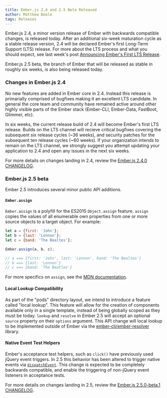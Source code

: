 ```yaml
---
title: Ember.js 2.4 and 2.5 Beta Released
author: Matthew Beale
tags: Releases
---
```


Ember.js 2.4, a minor version release of Ember with backwards compatible
changes, is released today. After an additional six-week maturation cycle
as a stable release version, 2.4 will be declared Ember's first Long-Term
Support (LTS) release. For more about the LTS process and what you should
expect, see last week's post
[Announcing Ember's First LTS Release](http://emberjs.com/blog/2016/02/25/announcing-embers-first-lts.html).

Ember.js 2.5 beta, the branch of Ember that will be released as stable in
roughly six weeks, is also being released today.

### Changes in Ember.js 2.4

No new features are added in Ember core in 2.4. Instead this release
is primarially comprised of bugfixes making it an excellent LTS candidate. In
general the core team and
community have remained active around other highly visible parts of
the Ember stack (Ember-CLI, Ember-Data, FastBoot, Glimmer, etc).

In six weeks, the current release build of 2.4 will become Ember's first
LTS release. Builds on the LTS channel will recieve critical bugfixes covering the
subsequent six release cycles (~36 weeks), and security patches for the subsequent
ten release cycles (~60 weeks). If your organization intends to remain on the
LTS channel, we strongly suggest you attempt updating your application to
2.4 and open any issues in the next six weeks.

For more details on changes landing in 2.4, review the
[Ember.js 2.4.0 CHANGELOG](https://github.com/emberjs/ember.js/blob/v2.4.0/CHANGELOG.md).

### Ember.js 2.5 beta

Ember 2.5 introduces several minor public API additions.

#### `Ember.assign`

`Ember.assign` is a polyfill for the ES2015 `Object.assign` feature. `assign`
copies the values of all enumerable own properties from one or more source
objects to a target object. For example:

```javascript
let a = {first: 'John'};
let b = {last: 'Lennon'};
let c = {band: 'The Bealtes'};

Ember.assign(a, b, c);

// a === {first: 'John', last: 'Lennon', band: 'The Bealtes'}
// b === {last: 'Lennon'}
// c === {band: 'The Beatles'}
```

For more specifics on `assign`, see the [MDN documentation](https://developer.mozilla.org/en-US/docs/Web/JavaScript/Reference/Global_Objects/Object/assign).

#### Local Lookup Compatibility

As part of the "pods" directory layout, we intend to introduce a feature called
"local lookup". This feature will allow for the creation of components available
only in a single template, instead of being globally scoped as they must be
today. `lookup` and `resolve` in Ember 2.5 will accept an optional `source` property
on their `options` argument. This API change will local
lookup to be implemented outside of Ember via the
[ember-cli/ember-resolver](https://github.com/ember-cli/ember-resolver) library.

#### Native Event Test Helpers

Ember's acceptance test helpers, such as `click()` have previously used
jQuery event triggers. In 2.5 this behavior has been altered to trigger
native events via [`dispatchEvent`](https://developer.mozilla.org/en-US/docs/Web/API/EventTarget/dispatchEvent).
This change is expected to be completely backwards compatible, and enable
the triggering of non-jQuery event listeners in acceptance tests.

For more details on changes landing in 2.5, review the
[Ember.js 2.5.0-beta.1 CHANGELOG](https://github.com/emberjs/ember.js/blob/v2.5.0-beta.1/CHANGELOG.md).
